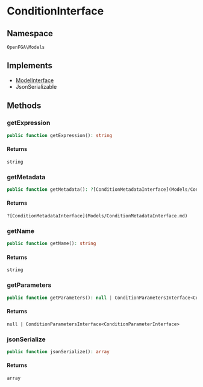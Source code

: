 # ConditionInterface


## Namespace
`OpenFGA\Models`

## Implements
* [ModelInterface](Models/ModelInterface.md)
* JsonSerializable



## Methods
### getExpression


```php
public function getExpression(): string
```



#### Returns
`string`

### getMetadata


```php
public function getMetadata(): ?[ConditionMetadataInterface](Models/ConditionMetadataInterface.md)
```



#### Returns
`?[ConditionMetadataInterface](Models/ConditionMetadataInterface.md)`

### getName


```php
public function getName(): string
```



#### Returns
`string`

### getParameters


```php
public function getParameters(): null | ConditionParametersInterface<ConditionParameterInterface>
```



#### Returns
`null | ConditionParametersInterface<ConditionParameterInterface>`

### jsonSerialize


```php
public function jsonSerialize(): array
```



#### Returns
`array`

